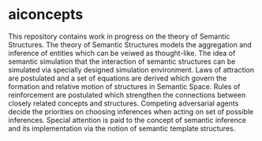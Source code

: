 # aiconcepts

This repository contains work in progress on the theory of Semantic Structures. The theory of Semantic Structures models the aggregation and inference of entities which can be veiwed as thought-like.
The idea of semantic simulation that the interaction of semantic structures can be simulated via specially designed simulation environment. Laws of attraction are postulated and a set of equations are derived which govern the formation and relative motion of structures in Semantic Space. Rules of reinforcement are postulated which strengthen the connections between closely related concepts and structures. Competing adversarial agents decide the priorities on choosing inferences when acting on set of possible inferences. Special attention is paid to the concept of semantic inference and its implementation via the notion of semantic template structures. 
 
